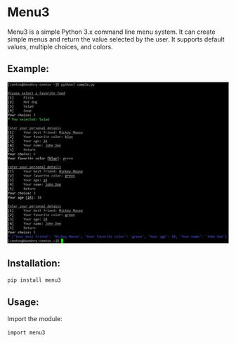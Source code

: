 # Menu3
Menu3 is a simple Python 3.x command line menu system. It can create simple menus and return the value selected by the user. It supports default values, multiple choices, and colors.

## Example:

![Sample](sample.jpg)

## Installation:

    pip install menu3

## Usage:
Import the module:

    import menu3

